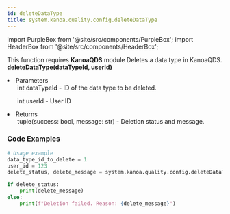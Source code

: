 ```yaml
---
id: deleteDataType
title: system.kanoa.quality.config.deleteDataType
---
```


import PurpleBox from '@site/src/components/PurpleBox';
import HeaderBox from '@site/src/components/HeaderBox';

<PurpleBox>This function requires <b>KanoaQDS</b> module</PurpleBox>
<HeaderBox header="Description">Deletes a data type in KanoaQDS.</HeaderBox>
<HeaderBox header="Syntax">
    <b>deleteDataType(dataTypeId, userId)</b>
    <li> Parameters <br />
        <ul>int dataTypeId - ID of the data type to be deleted.</ul>
        <ul>int userId - User ID</ul>
    </li>
    <li> Returns <br />
        <ul>tuple(success: bool, message: str) - Deletion status and message.</ul>
    </li>
</HeaderBox>

### Code Examples
```python
# Usage example
data_type_id_to_delete = 1
user_id = 123
delete_status, delete_message = system.kanoa.quality.config.deleteDataType(dataTypeId=data_type_id_to_delete, userId=user_id)

if delete_status:
    print(delete_message)
else:
    print(f"Deletion failed. Reason: {delete_message}")
